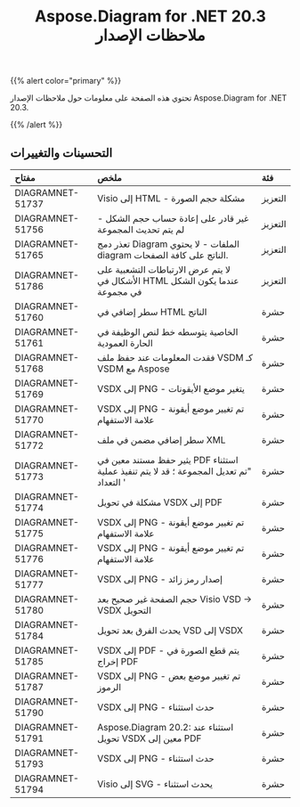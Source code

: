 ﻿---
title: Aspose.Diagram for .NET 20.3 ملاحظات الإصدار
type: docs
weight: 50
url: /ar/net/aspose-diagram-for-net-20-3-release-notes/
---
{{% alert color="primary" %}} 

تحتوي هذه الصفحة على معلومات حول ملاحظات الإصدار Aspose.Diagram for .NET 20.3.

{{% /alert %}} 
## **التحسينات والتغييرات**

|**مفتاح**|**ملخص**|**فئة**|
|:- |:- |:- |
|DIAGRAMNET-51737|Visio إلى HTML - مشكلة حجم الصورة|التعزيز|
|DIAGRAMNET-51756|غير قادر على إعادة حساب حجم الشكل - لم يتم تحديث المجموعة|التعزيز|
|DIAGRAMNET-51765|تعذر دمج Diagram الملفات - لا يحتوي diagram الناتج على كافة الصفحات.|التعزيز|
|DIAGRAMNET-51786|لا يتم عرض الارتباطات التشعبية على الأشكال في HTML عندما يكون الشكل في مجموعة|التعزيز|
|DIAGRAMNET-51760|سطر إضافي في HTML الناتج|حشرة|
|DIAGRAMNET-51761|الخاصية يتوسطه خط لنص الوظيفة في الحارة العمودية|حشرة|
|DIAGRAMNET-51768|فقدت المعلومات عند حفظ ملف VSDM كـ VSDM مع Aspose|حشرة|
|DIAGRAMNET-51769|VSDX إلى PNG - يتغير موضع الأيقونات|حشرة|
|DIAGRAMNET-51770|VSDX إلى PNG - تم تغيير موضع أيقونة علامة الاستفهام|حشرة|
|DIAGRAMNET-51772|سطر إضافي مضمن في ملف XML|حشرة|
|DIAGRAMNET-51773|يثير حفظ مستند معين في PDF استثناء "تم تعديل المجموعة ؛ قد لا يتم تنفيذ عملية التعداد '|حشرة|
|DIAGRAMNET-51774|مشكلة في تحويل VSDX إلى PDF|حشرة|
|DIAGRAMNET-51775|VSDX إلى PNG - تم تغيير موضع أيقونة علامة الاستفهام|حشرة|
|DIAGRAMNET-51776|VSDX إلى PNG - تم تغيير موضع أيقونة علامة الاستفهام|حشرة|
|DIAGRAMNET-51777|VSDX إلى PNG - إصدار رمز زائد|حشرة|
|DIAGRAMNET-51780|حجم الصفحة غير صحيح بعد Visio VSD -> VSDX التحويل|حشرة|
|DIAGRAMNET-51784|يحدث الفرق بعد تحويل VSD إلى VSDX|حشرة|
|DIAGRAMNET-51785|VSDX إلى PDF - يتم قطع الصورة في إخراج PDF|حشرة|
|DIAGRAMNET-51787|VSDX إلى PNG - تم تغيير موضع بعض الرموز|حشرة|
|DIAGRAMNET-51790|VSDX إلى PNG - حدث استثناء|حشرة|
|DIAGRAMNET-51791|Aspose.Diagram 20.2: استثناء عند تحويل VSDX معين إلى PDF|حشرة|
|DIAGRAMNET-51793|VSDX إلى PNG - حدث استثناء|حشرة|
|DIAGRAMNET-51794|Visio إلى SVG - يحدث استثناء|حشرة|

